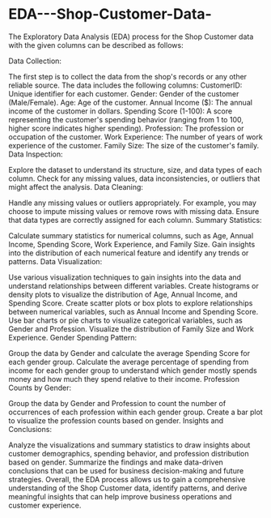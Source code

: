 # EDA---Shop-Customer-Data-

The Exploratory Data Analysis (EDA) process for the Shop Customer data with the given columns can be described as follows:

Data Collection:

The first step is to collect the data from the shop's records or any other reliable source. The data includes the following columns:
CustomerID: Unique identifier for each customer.
Gender: Gender of the customer (Male/Female).
Age: Age of the customer.
Annual Income ($): The annual income of the customer in dollars.
Spending Score (1-100): A score representing the customer's spending behavior (ranging from 1 to 100, higher score indicates higher spending).
Profession: The profession or occupation of the customer.
Work Experience: The number of years of work experience of the customer.
Family Size: The size of the customer's family.
Data Inspection:

Explore the dataset to understand its structure, size, and data types of each column.
Check for any missing values, data inconsistencies, or outliers that might affect the analysis.
Data Cleaning:

Handle any missing values or outliers appropriately. For example, you may choose to impute missing values or remove rows with missing data.
Ensure that data types are correctly assigned for each column.
Summary Statistics:

Calculate summary statistics for numerical columns, such as Age, Annual Income, Spending Score, Work Experience, and Family Size.
Gain insights into the distribution of each numerical feature and identify any trends or patterns.
Data Visualization:

Use various visualization techniques to gain insights into the data and understand relationships between different variables.
Create histograms or density plots to visualize the distribution of Age, Annual Income, and Spending Score.
Create scatter plots or box plots to explore relationships between numerical variables, such as Annual Income and Spending Score.
Use bar charts or pie charts to visualize categorical variables, such as Gender and Profession.
Visualize the distribution of Family Size and Work Experience.
Gender Spending Pattern:

Group the data by Gender and calculate the average Spending Score for each gender group.
Calculate the average percentage of spending from income for each gender group to understand which gender mostly spends money and how much they spend relative to their income.
Profession Counts by Gender:

Group the data by Gender and Profession to count the number of occurrences of each profession within each gender group.
Create a bar plot to visualize the profession counts based on gender.
Insights and Conclusions:

Analyze the visualizations and summary statistics to draw insights about customer demographics, spending behavior, and profession distribution based on gender.
Summarize the findings and make data-driven conclusions that can be used for business decision-making and future strategies.
Overall, the EDA process allows us to gain a comprehensive understanding of the Shop Customer data, identify patterns, and derive meaningful insights that can help improve business operations and customer experience.

